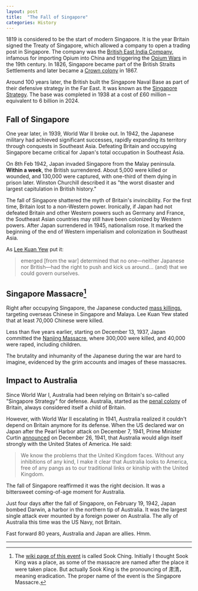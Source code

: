```yaml
---
layout: post
title:  "The Fall of Singapore"
categories: History
---
```


1819 is considered to be the start of modern Singapore. It is the year Britain signed the Treaty of Singapore, which allowed a company to open a trading post in Singapore. The company was the [British East India Company](https://en.wikipedia.org/wiki/East_India_Company), infamous for importing Opium into China and triggering the [Opium Wars](https://www.devicu.com/blog/opium-war) in the 19th century. In 1826, Singapore became part of the British Straits Settlements and later became a [Crown colony](https://en.wikipedia.org/wiki/Crown_colony) in 1867.


Around 100 years later, the British built the Singapore Naval Base as part of their defensive strategy in the Far East. It was known as the [Singapore Strategy](https://en.wikipedia.org/wiki/Singapore_strategy). The base was completed in 1938 at a cost of £60 million – equivalent to 6 billion in 2024.

## Fall of Singapore

One year later, in 1939, World War II broke out. In 1942, the Japanese military had achieved significant successes, rapidly expanding its territory through conquests in Southeast Asia. Defeating Britain and occupying Singapore became critical for Japan's total occupation in Southeast Asia.

On 8th Feb 1942, Japan invaded Singapore from the Malay peninsula. **Within a week**, the British surrendered. About 5,000 were killed or wounded, and 130,000 were captured, with one-third of them dying in prison later. Winston Churchill described it as "the worst disaster and largest capitulation in British history."

The fall of Singapore shattered the myth of Britain's invincibility. For the first time, Britain lost to a non-Western power. Ironically, if Japan had not defeated Britain and other Western powers such as Germany and France, the Southeast Asian countries may still have been colonized by Western powers. After Japan surrendered in 1945, nationalism rose. It marked the beginning of the end of Western imperialism and colonization in Southeast Asia. 

As [Lee Kuan Yew](https://en.wikipedia.org/wiki/Lee_Kuan_Yew) put it:
>emerged [from the war] determined that no one—neither Japanese nor British—had the right to push and kick us around... (and) that we could govern ourselves.

## Singapore Massacre[^1]

Right after occupying Singapore, the Japanese conducted [mass killings](https://en.wikipedia.org/wiki/Sook_Ching), targeting overseas Chinese in Singapore and Malaya. Lee Kuan Yew stated that at least 70,000 Chinese were killed.

Less than five years earlier, starting on December 13, 1937, Japan committed the [Nanjing Massacre](https://en.wikipedia.org/wiki/Nanjing_Massacre), where 300,000 were killed, and 40,000 were raped, including children.

The brutality and inhumanity of the Japanese during the war are hard to imagine, evidenced by the grim accounts and images of these massacres.

## Impact to Australia

Since World War I, Australia had been relying on Britain's so-called "Singapore Strategy" for defense. Australia, started as the [penal colony](https://en.wikipedia.org/wiki/Penal_colony) of Britain, always considered itself a child of Britain.

However, with World War II escalating in 1941, Australia realized it couldn't depend on Britain anymore for its defense. When the US declared war on Japan after the Pearl Harbor attack on December 7, 1941, Prime Minister Curtin [announced][Curtin] on December 26, 1941, that Australia would align itself strongly with the United States of America. He said: 
> We know the problems that the United Kingdom faces. Without any inhibitions of any kind, I make it clear that Australia looks to America, free of any pangs as to our traditional links or kinship with the United Kingdom.

The fall of Singapore reaffirmed it was the right decision. It was a bittersweet coming-of-age moment for Australia.

Just four days after the fall of Singapore, on February 19, 1942, Japan bombed Darwin, a harbor in the northern tip of Australia. It was the largest single attack ever mounted by a foreign power on Australia. The ally of Australia this time was the US Navy, not Britain.

Fast forward 80 years, Australia and Japan are allies. Hmm.

---------------

[^1]:The [wiki page of this event](https://en.wikipedia.org/wiki/Sook_Ching) is called Sook Ching. Initially I thought Sook King was a place, as some of the massacre are named after the place it were taken place. But actually Sook King is the pronouncing of 肃清，meaning eradication. The proper name of the event is the Singapore Massacre.

[Curtin]: https://john.curtin.edu.au/pmportal/text/00468.html
